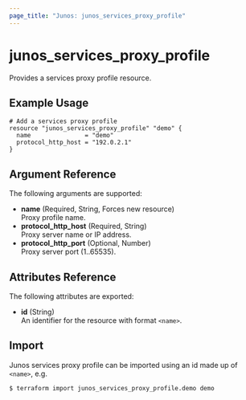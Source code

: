 ```yaml
---
page_title: "Junos: junos_services_proxy_profile"
---
```


# junos_services_proxy_profile

Provides a services proxy profile resource.

## Example Usage

```hcl
# Add a services proxy profile
resource "junos_services_proxy_profile" "demo" {
  name               = "demo"
  protocol_http_host = "192.0.2.1"
}
```

## Argument Reference

The following arguments are supported:

- **name** (Required, String, Forces new resource)  
  Proxy profile name.
- **protocol_http_host** (Required, String)  
  Proxy server name or IP address.
- **protocol_http_port** (Optional, Number)  
  Proxy server port (1..65535).

## Attributes Reference

The following attributes are exported:

- **id** (String)  
  An identifier for the resource with format `<name>`.

## Import

Junos services proxy profile can be imported using an id made up of `<name>`, e.g.

```shell
$ terraform import junos_services_proxy_profile.demo demo
```
